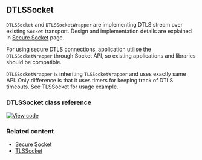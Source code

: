 ## DTLSSocket

`DTLSSocket` and `DTLSSocketWrapper` are implementing DTLS stream over existing `Socket` transport. Design and implementation details are explained in [Secure Socket](../reference/securesocket.html) page.

For using secure DTLS connections, application utilise the `DTLSSocketWrapper` through Socket API, so existing applications and libraries should be compatible.

`DTLSSocketWrapper` is inheriting `TLSSocketWrapper` and uses exactly same API. Only difference is that it uses timers for keeping track of DTLS timeouts. See TLSSocket for usage example.

### DTLSSocket class reference

[![View code](https://www.mbed.com/embed/?type=library)](http://os-doc-builder.test.mbed.com/docs/development/mbed-os-api-doxy/class_d_t_l_s_socket.html)

### Related content

- [Secure Socket](../reference/securesocket.html)
- [TLSSocket](tlssocket.html)
